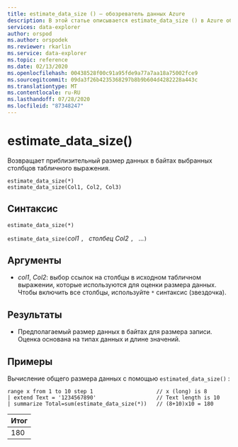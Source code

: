 ```yaml
---
title: estimate_data_size () — обозреватель данных Azure
description: В этой статье описывается estimate_data_size () в Azure обозреватель данных.
services: data-explorer
author: orspod
ms.author: orspodek
ms.reviewer: rkarlin
ms.service: data-explorer
ms.topic: reference
ms.date: 02/13/2020
ms.openlocfilehash: 00438528f00c91a95fde9a77a7aa18a75002fce9
ms.sourcegitcommit: 09da3f26b4235368297b8b9b604d4282228a443c
ms.translationtype: MT
ms.contentlocale: ru-RU
ms.lasthandoff: 07/28/2020
ms.locfileid: "87348247"
---
```

# <a name="estimate_data_size"></a>estimate_data_size()

Возвращает приблизительный размер данных в байтах выбранных столбцов табличного выражения.

```kusto
estimate_data_size(*)
estimate_data_size(Col1, Col2, Col3)
```

## <a name="syntax"></a>Синтаксис

`estimate_data_size(*)`

`estimate_data_size(`*col1* `, ` *столбец Col2* `, ` ...`)`

## <a name="arguments"></a>Аргументы

* *col1*, *Col2*: выбор ссылок на столбцы в исходном табличном выражении, которые используются для оценки размера данных. Чтобы включить все столбцы, используйте `*` синтаксис (звездочка).

## <a name="returns"></a>Результаты

* Предполагаемый размер данных в байтах для размера записи. Оценка основана на типах данных и длине значений.

## <a name="examples"></a>Примеры

Вычисление общего размера данных с помощью `estimated_data_size()` :

<!-- csl: https://help.kusto.windows.net/Samples -->
```kusto
range x from 1 to 10 step 1                    // x (long) is 8 
| extend Text = '1234567890'                   // Text length is 10  
| summarize Total=sum(estimate_data_size(*))   // (8+10)x10 = 180
```

|Итог|
|---|
|180|
